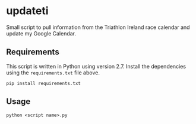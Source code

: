 # updateti

Small script to pull information from the Triathlon Ireland race calendar and update my Google Calendar.

## Requirements
This script is written in Python using version 2.7. Install the dependencies using the
`requirements.txt` file above.

    pip install requirements.txt

## Usage
    python <script name>.py
